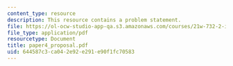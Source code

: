 ```yaml
---
content_type: resource
description: This resource contains a problem statement.
file: https://ol-ocw-studio-app-qa.s3.amazonaws.com/courses/21w-732-2-introduction-to-technical-communication-ethics-in-science-and-technology-fall-2006/644587c3ca042e92e291e90f1fc70583_paper4_proposal.pdf
file_type: application/pdf
resourcetype: Document
title: paper4_proposal.pdf
uid: 644587c3-ca04-2e92-e291-e90f1fc70583
---
```

